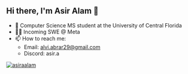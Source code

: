## Hi there, I'm Asir Alam 👋
- 🔭 Computer Science MS student at the University of Central Florida
- 👨‍💻 Incoming SWE @ Meta
- 📫 How to reach me:
  - Email: alvi.abrar29@gmail.com
  - Discord: asir.a
 
<a href="https://github.com/ryo-ma/github-profile-trophy">
  <img src="https://github-profile-trophy.vercel.app/?username=asiraalam&theme=onedark&title=MultiLanguage,Reviews,Commit,PullRequest,Experience,Issues,Repositories" alt="asiraalam" />
</a>

<!--
<img width=325 align="center" src="https://github-readme-stats.vercel.app/api/top-langs/?username=asiraalam&hide=HTML&langs_count=8&layout=compact&theme=react&border_radius=10&size_weight=0.5&count_weight=0.5&exclude_repo=github-readme-stats" alt="top langs" />

**AsirAAlam/AsirAAlam** is a ✨ _special_ ✨ repository because its `README.md` (this file) appears on your GitHub profile.

Here are some ideas to get you started:

- 🔭 I’m currently working on ...
- 🌱 I’m currently learning ...
- 👯 I’m looking to collaborate on ...
- 🤔 I’m looking for help with ...
- 💬 Ask me about ...
- 📫 How to reach me: ...
- 😄 Pronouns: ...
- ⚡ Fun fact: ...
-->
